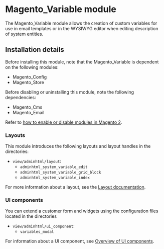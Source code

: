 # Magento_Variable module

The Magento_Variable module allows the creation of custom variables for use in email templates or in the WYSIWYG editor when editing description of system entities.

## Installation details

Before installing this module, note that the Magento_Variable is dependent on the following modules:

- Magento_Config
- Magento_Store

Before disabling or uninstalling this module, note the following dependencies:

- Magento_Cms
- Magento_Email

Refer to [how to enable or disable modules in Magento 2](https://devdocs.magento.com/guides/v2.4/install-gde/install/cli/install-cli-subcommands-enable.html).

### Layouts

This module introduces the following layouts and layout handles in the directories:

- `view/adminhtml/layout`:
    - `adminhtml_system_variable_edit`
    - `adminhtml_system_variable_grid_block`
    - `adminhtml_system_variable_index`
    
For more information about a layout, see the [Layout documentation](https://devdocs.magento.com/guides/v2.4/frontend-dev-guide/layouts/layout-overview.html).

### UI components

You can extend a customer form and widgets using the configuration files located in the directories

- `view/adminhtml/ui_component`:
    - `variables_modal`
    
For information about a UI component, see [Overview of UI components](https://devdocs.magento.com/guides/v2.4/ui_comp_guide/bk-ui_comps.html).

